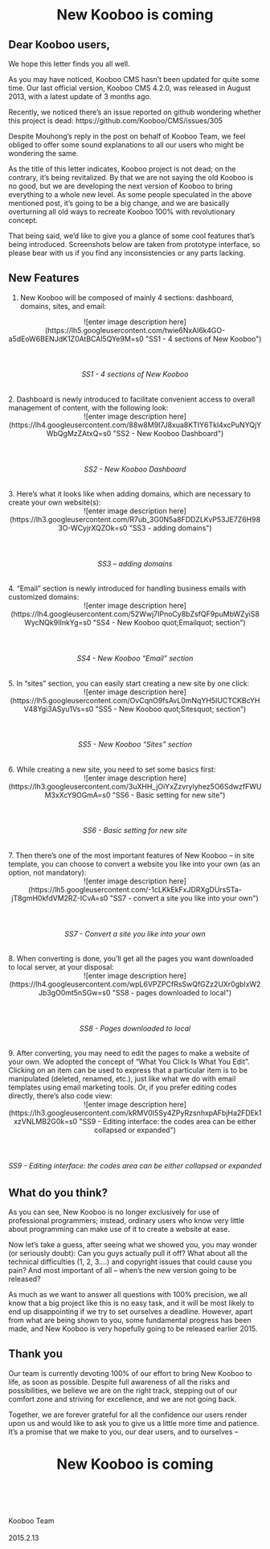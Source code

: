 <h1><center>New Kooboo is coming</center></h1>


<h2>Dear Kooboo users,</h2>


<p>We hope this letter finds you all well.</p>
<p>As you may have noticed, Kooboo CMS hasn’t been updated for quite some time. Our last official version, Kooboo CMS 4.2.0, was released in August 2013, with a latest update of 3 months ago.</p>
<p>Recently, we noticed there’s an issue reported on github wondering whether this project is dead: https://github.com/Kooboo/CMS/issues/305</p>
<p>Despite Mouhong’s reply in the post on behalf of Kooboo Team, we feel obliged to offer some sound explanations to all our users who might be wondering the same.</p>
<p>As the title of this letter indicates, Kooboo project is not dead; on the contrary, it’s being revitalized. By that we are not saying the old Kooboo is no good, but we are developing the next version of Kooboo to bring everything to a whole new level. As some people speculated in the above mentioned post, it’s going to be a big change, and we are basically overturning all old ways to recreate Kooboo 100% with revolutionary concept.</p>
<p>That being said, we’d like to give you a glance of some cool features that’s being introduced. Screenshots below are taken from prototype interface, so please bear with us if you find any inconsistencies or any parts lacking.</p>

<h2>New Features</h2>


 1. New Kooboo will be composed of mainly 4 sections: dashboard, domains, sites, and email:
 <center>![enter image description here](https://lh5.googleusercontent.com/twie6NxAl6k4GO-a5dEoW6BENJdK1Z0AtBCAl5QYe9M=s0 "SS1 - 4 sections of New Kooboo")</center><br></br>
<h6><center>SS1 - 4 sections of New Kooboo</center></h6>
 2. Dashboard is newly introduced to facilitate convenient access to overall management of content, with the following look:
<center>![enter image description here](https://lh4.googleusercontent.com/88w8M9I7J8xua8KTIY6Tkl4xcPuNYQjYWbQgMzZAtxQ=s0 "SS2 - New Kooboo Dashboard")</center><br></br>
<h6><center>SS2 - New Kooboo Dashboard</center></h6>
 3. Here’s what it looks like when adding domains, which are necessary to create your own website(s):
 <center>![enter image description here](https://lh3.googleusercontent.com/R7ub_3G0N5a8FDDZLKvP53JE7Z6H983O-WCyjrXQZOk=s0 "SS3 - adding domains")</center><br></br>
<h6><center>SS3 – adding domains</center></h6>
 4. “Email” section is newly introduced for handling business emails with customized domains:
 <center>![enter image description here](https://lh4.googleusercontent.com/52Wwj7IPnoCy8bZsfQF9puMbWZyiS8WycNQk9IInkYg=s0 "SS4 - New Kooboo quot;Emailquot; section")</center><br></br>
<h6><center>SS4 - New Kooboo “Email” section</center></h6>
 5. In “sites” section, you can easily start creating a new site by one click:
 <center>![enter image description here](https://lh5.googleusercontent.com/OvCqnO9fsAvL0mNqYH5IUCTCKBcYHV48Ygi3ASyu1Vs=s0 "SS5 - New Kooboo quot;Sitesquot; section")</center><br></br>
<h6><center>SS5 - New Kooboo “Sites” section</center></h6>
 6. While creating a new site, you need to set some basics first:
<center>![enter image description here](https://lh3.googleusercontent.com/3uXHH_jOiYxZzvrylyhez5O6SdwzfFWUM3xXcY9OGmA=s0 "SS6 - Basic setting for new site")</center><br></br>
<h6><center>SS6 - Basic setting for new site</center></h6>
 7. Then there’s one of the most important features of New Kooboo – in site template, you can choose to convert a website you like into your own (as an option, not mandatory):
<center>![enter image description here](https://lh5.googleusercontent.com/-1cLKkEkFxJDRXgDUrsSTa-jT8gmH0kfdVM2RZ-ICvA=s0 "SS7 - convert a site you like into your own") </center><br></br>
<h6><center>SS7 - Convert a site you like into your own</center></h6>
 8. When converting is done, you’ll get all the pages you want downloaded to local server, at your disposal:
<center>![enter image description here](https://lh4.googleusercontent.com/wpL6VPZPCfRsSwQfGZz2UXr0gbIxW2Jb3gO0mt5nSGw=s0 "SS8 - pages downloaded to local") </center><br></br>
<h6><center>SS8 - Pages downloaded to local</center></h6>
 9. After converting, you may need to edit the pages to make a website of your own. We adopted the concept of “What You Click Is What You Edit”. Clicking on an item can be used to express that a particular item is to be manipulated (deleted, renamed, etc.), just like what we do with email templates using email marketing tools. Or, if you prefer editing codes directly, there’s also code view:
<center>![enter image description here](https://lh3.googleusercontent.com/kRMV0I5Sy4ZPyRzsnhxpAFbjHa2FDEk1xzVNLMB2G0k=s0 "SS9 - Editing interface: the codes area can be either collapsed or expanded")</center><br></br>
<h6><center>SS9 - Editing interface: the codes area can be either collapsed or expanded</center></h6>

<h2>What do you think?</h2>


<p>As you can see, New Kooboo is no longer exclusively for use of professional programmers; instead, ordinary users who know very little about programming can make use of it to create a website at ease.</p>
<p>Now let’s take a guess, after seeing what we showed you, you may wonder (or seriously doubt): Can you guys actually pull it off? What about all the technical difficulties (1, 2, 3….) and copyright issues that could cause you pain? And most important of all – when’s the new version going to be released?</p>
<p>As much as we want to answer all questions with 100% precision, we all know that a big project like this is no easy task, and it will be most likely to end up disappointing if we try to set ourselves a deadline. However, apart from what are being shown to you, some fundamental progress has been made, and New Kooboo is very hopefully going to be released earlier 2015. </p>

<h2>Thank you</h2>


<p>Our team is currently devoting 100% of our effort to bring New Kooboo to life, as soon as possible. Despite full awareness of all the risks and possibilities, we believe we are on the right track, stepping out of our comfort zone and striving for excellence, and we are not going back.</p>
<p>Together, we are forever grateful for all the confidence our users render upon us and would like to ask you to give us a little more time and patience. It’s a promise that we make to you, our dear users, and to ourselves – </p>

<h1><center>New Kooboo is coming</center></h1>
<br></br><br></br>
Kooboo Team<br></br>
2015.2.13
